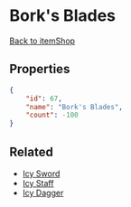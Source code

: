 # Bork's Blades

<no description available>

[Back to itemShop](../item-shops.md)

## Properties

```json
{
    "id": 67,
    "name": "Bork's Blades",
    "count": -100
}
```

## Related

- [Icy Sword](../items/1765-icy-sword.md)
- [Icy Staff](../items/1766-icy-staff.md)
- [Icy Dagger](../items/1767-icy-dagger.md)

